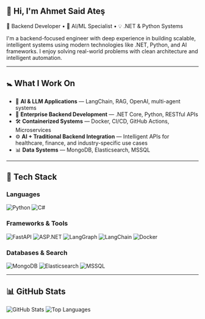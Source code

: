 ## 👋 Hi, I'm Ahmet Said Ateş

🎯 Backend Developer • 🧠 AI/ML Specialist • 💡 .NET & Python Systems

I'm a backend-focused engineer with deep experience in building scalable, intelligent systems using modern technologies like .NET, Python, and AI frameworks. I enjoy solving real-world problems with clean architecture and intelligent automation.

---

## 🚼 What I Work On

* 🧠 **AI & LLM Applications** — LangChain, RAG, OpenAI, multi-agent systems
* 🧹 **Enterprise Backend Development** — .NET Core, Python, RESTful APIs
* 🛠️ **Containerized Systems** — Docker, CI/CD, GitHub Actions, Microservices
* ⚙️ **AI + Traditional Backend Integration** — Intelligent APIs for healthcare, finance, and industry-specific use cases
* 📊 **Data Systems** — MongoDB, Elasticsearch, MSSQL

---

## 🧰 Tech Stack

### Languages

![Python](https://img.shields.io/badge/Python-3670A0?style=for-the-badge\&logo=python\&logoColor=ffdd54)
![C#](https://img.shields.io/badge/C%23-239120?style=for-the-badge\&logo=csharp\&logoColor=white)

### Frameworks & Tools

![FastAPI](https://img.shields.io/badge/FastAPI-005571?style=for-the-badge\&logo=fastapi)
![ASP.NET](https://img.shields.io/badge/ASP.NET-512BD4?style=for-the-badge\&logo=dotnet\&logoColor=white)
![LangGraph](https://img.shields.io/badge/LangGraph-black?style=for-the-badge)
![LangChain](https://img.shields.io/badge/LangChain-purple?style=for-the-badge)
![Docker](https://img.shields.io/badge/Docker-2496ED?style=for-the-badge\&logo=docker\&logoColor=white)

### Databases & Search

![MongoDB](https://img.shields.io/badge/MongoDB-4EA94B?style=for-the-badge\&logo=mongodb\&logoColor=white)
![Elasticsearch](https://img.shields.io/badge/Elasticsearch-005571?style=for-the-badge\&logo=elasticsearch\&logoColor=white)
![MSSQL](https://img.shields.io/badge/MSSQL-CC2927?style=for-the-badge\&logo=microsoftsqlserver\&logoColor=white)

---

## 📊 GitHub Stats

![GitHub Stats](https://github-readme-stats.vercel.app/api?username=AhmetSaidAtes\&show_icons=true\&count_private=true\&hide_title=true)
![Top Languages](https://github-readme-stats.vercel.app/api/top-langs/?username=AhmetSaidAtes\&layout=compact)
